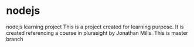 # nodejs
nodejs learning project
This is a project created for learning purpose. It is created referencing a course in plurasight by Jonathan Mills.
This is master branch
